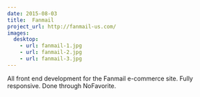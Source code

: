```yaml
---
date: 2015-08-03
title:  Fanmail
project_url: http://fanmail-us.com/
images:
  desktop:
    - url: fanmail-1.jpg
    - url: fanmail-2.jpg
    - url: fanmail-3.jpg
---
```


All front end development for the Fanmail e-commerce site. Fully responsive. Done through NoFavorite.
